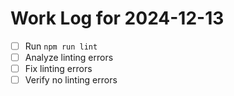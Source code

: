 # Work Log for 2024-12-13

- [ ] Run `npm run lint`
- [ ] Analyze linting errors
- [ ] Fix linting errors
- [ ] Verify no linting errors
